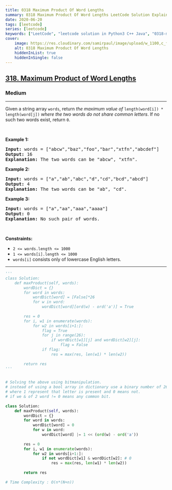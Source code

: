 ```yaml
---
title: 0318 Maximum Product Of Word Lengths
summary: 0318 Maximum Product Of Word Lengths LeetCode Solution Explained
date: 2020-06-20
tags: [leetcode]
series: [leetcode]
keywords: ["LeetCode", "leetcode solution in Python3 C++ Java", "0318-maximum-product-of-word-lengths LeetCode Solution Explained"]
cover:
    image: https://res.cloudinary.com/samirpaul/image/upload/w_1100,c_fit,co_rgb:FFFFFF,l_text:Arial_75_bold:0318 Maximum Product Of Word Lengths - Solution Explained/problem-solving.webp
    alt: 0318 Maximum Product Of Word Lengths
    hiddenInList: true
    hiddenInSingle: false
---
```



<h2><a href="https://leetcode.com/problems/maximum-product-of-word-lengths/">318. Maximum Product of Word Lengths</a></h2><h3>Medium</h3><hr><div><p>Given a string array <code>words</code>, return <em>the maximum value of</em> <code>length(word[i]) * length(word[j])</code> <em>where the two words do not share common letters</em>. If no such two words exist, return <code>0</code>.</p>

<p>&nbsp;</p>
<p><strong class="example">Example 1:</strong></p>

<pre><strong>Input:</strong> words = ["abcw","baz","foo","bar","xtfn","abcdef"]
<strong>Output:</strong> 16
<strong>Explanation:</strong> The two words can be "abcw", "xtfn".
</pre>

<p><strong class="example">Example 2:</strong></p>

<pre><strong>Input:</strong> words = ["a","ab","abc","d","cd","bcd","abcd"]
<strong>Output:</strong> 4
<strong>Explanation:</strong> The two words can be "ab", "cd".
</pre>

<p><strong class="example">Example 3:</strong></p>

<pre><strong>Input:</strong> words = ["a","aa","aaa","aaaa"]
<strong>Output:</strong> 0
<strong>Explanation:</strong> No such pair of words.
</pre>

<p>&nbsp;</p>
<p><strong>Constraints:</strong></p>

<ul>
	<li><code>2 &lt;= words.length &lt;= 1000</code></li>
	<li><code>1 &lt;= words[i].length &lt;= 1000</code></li>
	<li><code>words[i]</code> consists only of lowercase English letters.</li>
</ul>
</div>

---




```python
'''
class Solution:
    def maxProduct(self, words):
        wordDict = {}
        for word in words:
            wordDict[word] = [False]*26
            for w in word:
                wordDict[word][ord(w) - ord('a')] = True
        
        res = 0
        for i, w1 in enumerate(words):
            for w2 in words[i+1:]:
                flag = True
                for j in range(26):
                    if wordDict[w1][j] and wordDict[w2][j]:
                        flag = False
                if flag:
                    res = max(res, len(w1) * len(w2))
        
        return res   
'''


# Solving the above using bitmanipulation.
# instead of using a bool array in dictionary use a binary number of 26bits
# where 1 represent that letter is present and 0 means not.
# if we & of 2 word != 0 means any common bit. 
    
class Solution:
    def maxProduct(self, words):
        wordDict = {}
        for word in words:
            wordDict[word] = 0
            for w in word:
                wordDict[word] |= 1 << (ord(w) - ord('a'))
        
        res = 0
        for i, w1 in enumerate(words):
            for w2 in words[i+1:]:
                if not wordDict[w1] & wordDict[w2]: # 0
                    res = max(res, len(w1) * len(w2))
        
        return res  
        
# Time Complexity : O(n*(N+n))
```
